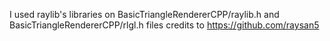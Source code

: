 I used raylib's libraries on BasicTriangleRendererCPP/raylib.h and BasicTriangleRendererCPP/rlgl.h files credits to https://github.com/raysan5
